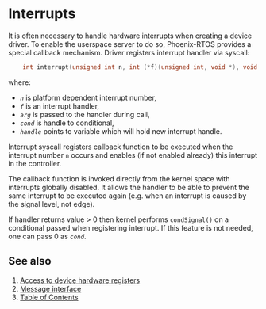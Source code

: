 # Interrupts

It is often necessary to handle hardware interrupts when creating a device driver. To enable the userspace server to do so, Phoenix-RTOS provides a special callback mechanism. Driver registers interrupt handler via syscall:

````C
    int interrupt(unsigned int n, int (*f)(unsigned int, void *), void *arg, unsigned int cond, unsigned int *handle);
````
where:

- _`n`_ is platform dependent interrupt number,
- _`f`_  is an interrupt handler,
- _`arg`_  is passed to the handler during call,
- _`cond`_  is handle to conditional,
- _`handle`_  points to variable which will hold new interrupt handle.

Interrupt syscall registers callback function to be executed when the interrupt number `n`  occurs and enables (if not enabled already) this interrupt in the controller.

The callback function is invoked directly from the kernel space with interrupts globally disabled. It allows the handler to be able to prevent the same interrupt to be executed again (e.g. when an interrupt is caused by the signal level, not edge).

If handler returns value > 0 then kernel performs `condSignal()` on a conditional passed when registering interrupt. If this feature is not needed, one can pass 0 as _`cond`_.

## See also

1. [Access to device hardware registers](hwaccess.md)
2. [Message interface](interface.md)
3. [Table of Contents](../README.md)